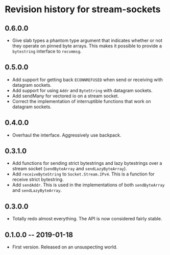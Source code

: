 # Revision history for stream-sockets

## 0.6.0.0

* Give slab types a phantom type argument that indicates whether
  or not they operate on pinned byte arrays. This makes it possible
  to provide a `bytestring` interface to `recvmmsg`.

## 0.5.0.0

* Add support for getting back `ECONNREFUSED` when send or receiving
  with datagram sockets.
* Add support for using `Addr` and `ByteString` with datagram sockets.
* Add sendMany for vectored io on a stream socket.
* Correct the implementation of interruptible functions that
  work on datagram sockets.

## 0.4.0.0

* Overhaul the interface. Aggressively use backpack.

## 0.3.1.0

* Add functions for sending strict bytestrings and lazy bytestrings
  over a stream socket (`sendByteArray` and `sendLazyByteArray`).
* Add `receiveByteString` to `Socket.Stream.IPv4`. This is a function
  for receive strict bytestring.
* Add `sendAddr`. This is used in the implementations of both
  `sendByteArray` and `sendLazyByteArray`.

## 0.3.0.0

* Totally redo almost everything. The API is now considered fairly
  stable.

## 0.1.0.0 -- 2019-01-18

* First version. Released on an unsuspecting world.
